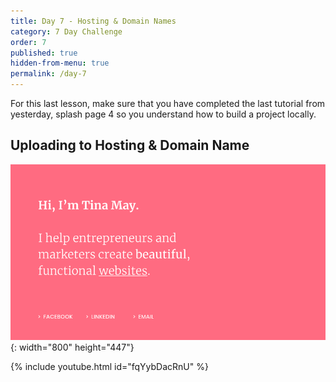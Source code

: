 ```yaml
---
title: Day 7 - Hosting & Domain Names
category: 7 Day Challenge
order: 7
published: true
hidden-from-menu: true
permalink: /day-7
---
```


For this last lesson, make sure that you have completed the last tutorial from yesterday, splash page 4 so you understand how to build a project locally.&nbsp;

## Uploading to Hosting & Domain Name

![](/uploads/simple.png){: width="800" height="447"}

{% include youtube.html id="fqYybDacRnU" %}
